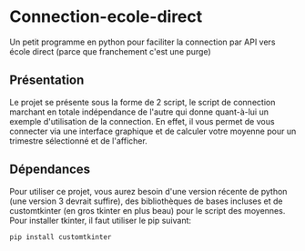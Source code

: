 # Connection-ecole-direct
Un petit programme en python pour faciliter la connection par API vers école direct (parce que franchement c'est une purge)
## Présentation
Le projet se présente sous la forme de 2 script, le script de connection marchant en totale indépendance de l'autre qui donne quant-à-lui un exemple d'utilisation de la connection. En effet, il vous permet de vous connecter via une interface graphique et de calculer votre moyenne pour un trimestre sélectionné et de l'afficher.
## Dépendances
Pour utiliser ce projet, vous aurez besoin d'une version récente de python (une version 3 devrait suffire), des bibliothèques de bases incluses et de customtkinter (en gros tkinter en plus beau) pour le script des moyennes. Pour installer tkinter, il faut utiliser le pip suivant:
```
pip install customtkinter
```
